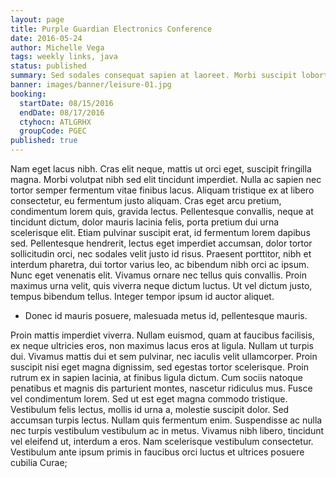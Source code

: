 ```yaml
---
layout: page
title: Purple Guardian Electronics Conference
date: 2016-05-24
author: Michelle Vega
tags: weekly links, java
status: published
summary: Sed sodales consequat sapien at laoreet. Morbi suscipit lobortis.
banner: images/banner/leisure-01.jpg
booking:
  startDate: 08/15/2016
  endDate: 08/17/2016
  ctyhocn: ATLGRHX
  groupCode: PGEC
published: true
---
```

Nam eget lacus nibh. Cras elit neque, mattis ut orci eget, suscipit fringilla magna. Morbi volutpat nibh sed elit tincidunt imperdiet. Nulla ac sapien nec tortor semper fermentum vitae finibus lacus. Aliquam tristique ex at libero consectetur, eu fermentum justo aliquam. Cras eget arcu pretium, condimentum lorem quis, gravida lectus. Pellentesque convallis, neque at tincidunt dictum, dolor mauris lacinia felis, porta pretium dui urna scelerisque elit. Etiam pulvinar suscipit erat, id fermentum lorem dapibus sed. Pellentesque hendrerit, lectus eget imperdiet accumsan, dolor tortor sollicitudin orci, nec sodales velit justo id risus. Praesent porttitor, nibh et interdum pharetra, dui tortor varius leo, ac bibendum nibh orci ac ipsum. Nunc eget venenatis elit. Vivamus ornare nec tellus quis convallis. Proin maximus urna velit, quis viverra neque dictum luctus. Ut vel dictum justo, tempus bibendum tellus. Integer tempor ipsum id auctor aliquet.

* Donec id mauris posuere, malesuada metus id, pellentesque mauris.

Proin mattis imperdiet viverra. Nullam euismod, quam at faucibus facilisis, ex neque ultricies eros, non maximus lacus eros at ligula. Nullam ut turpis dui. Vivamus mattis dui et sem pulvinar, nec iaculis velit ullamcorper. Proin suscipit nisi eget magna dignissim, sed egestas tortor scelerisque. Proin rutrum ex in sapien lacinia, at finibus ligula dictum. Cum sociis natoque penatibus et magnis dis parturient montes, nascetur ridiculus mus. Fusce vel condimentum lorem. Sed ut est eget magna commodo tristique.
Vestibulum felis lectus, mollis id urna a, molestie suscipit dolor. Sed accumsan turpis lectus. Nullam quis fermentum enim. Suspendisse ac nulla nec turpis vestibulum vestibulum ac in metus. Vivamus nibh libero, tincidunt vel eleifend ut, interdum a eros. Nam scelerisque vestibulum consectetur. Vestibulum ante ipsum primis in faucibus orci luctus et ultrices posuere cubilia Curae;
